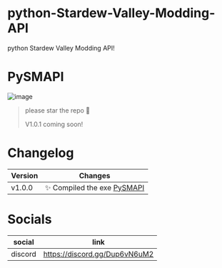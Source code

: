# python-Stardew-Valley-Modding-API
python Stardew Valley Modding API!

# PySMAPI
![image](https://github.com/mindsetpro/python-Stardew-Valley-Modding-API/assets/138173273/d43bdf0d-cb5d-467f-a1a9-135d082390bf)

> please star the repo 🙏
> 
> V1.0.1 coming soon!



# Changelog

| Version | Changes |
| ------- | ------- |
| v1.0.0  | ✨ Compiled the exe [PySMAPI](https://github.com/mindsetpro/python-Stardew-Valley-Modding-API/releases/tag/PySMAPI) |

# Socials

|social|link|
|------|----|
|discord|https://discord.gg/Dup6vN6uM2|
